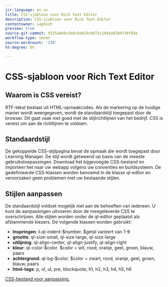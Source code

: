 ```yaml
---
jcr-language: en_us
title: CSS-sjabloon voor Rich Text Editor
description: CSS-sjabloon voor Rich Text Editor
contentowner: saghosh
preview: true
source-git-commit: 9325abb9cda8c8a019c9d72c1944a8284f38f83e
workflow-type: tm+mt
source-wordcount: '210'
ht-degree: 0%

---
```




# CSS-sjabloon voor Rich Text Editor

## Waarom is CSS vereist?

RTF-tekst bestaat uit HTML-opmaakcodes. Als de markering op de huidige manier wordt weergegeven, wordt de standaardstijl toegepast door de browser. Dit gaat vaak niet goed met de stijlrichtlijnen van het bedrijf. CSS is vereist om aan de richtlijnen te voldoen.

## Standaardstijl

De gekoppelde CSS-stijlpagina bevat de opmaak die wordt toegepast door Learning Manager. De stijl wordt getweend op basis van de meeste gebruikstoepassingen. Download het bijgevoegde CSS-bestand en importeer het naar uw webapp volgens uw conventies en buildsysteem. De gedefinieerde CSS-klassen worden benoemd in de klasse ql-editor en veroorzaken geen problemen met uw bestaande stijlen.

## Stijlen aanpassen

De standaardstijl voldoet mogelijk niet aan de behoeften van iedereen. U kunt de aanpassingen uitvoeren door de meegeleverde CSS te overschrijven. Alle stijlen worden onder de ql-editor geplaatst als afstammende kiezers. De volgende klassen worden gebruikt:

* **Inspringen**: li.ql-indent-$number. $getal varieert van 1-9
* **grootte**: ql-size-small, ql-size-large, ql-size-large
* **uitlijning**: ql-align-center, ql-align-justify, ql-align-right
* **kleur**: ql-color-$color. $color = wit, rood, oranje, geel, groen, blauw, paars
* **achtergrond**: ql-bg-$color. $color = zwart, rood, oranje, geel, groen, blauw, paars
* **html-tags**: p, ol, ul, pre, blockquote, h1, h2, h3, h4, h5, h6

[CSS-bestand voor aanpassing.](assets/ql-headless.css)
